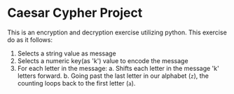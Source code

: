 # Caesar Cypher Project

This is an encryption and decryption exercise utilizing python. This exercise do as it follows:

1. Selects a string value as message
2. Selects a numeric key(as 'k') value to encode the message
3. For each letter in the message:
a. Shifts each letter in the message 'k' letters forward.
b. Going past the last letter in our alphabet (`z`), the counting loops back to
the first letter (`a`).

